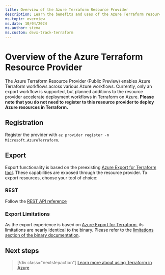 ```yaml
---
title: Overview of the Azure Terraform Resource Provider
description: Learn the benefits and uses of the Azure Terraform resource provider
ms.topic: overview
ms.date: 10/04/2024
ms.author: stema
ms.custom: devx-track-terraform
---
```


# Overview of the Azure Terraform Resource Provider

The Azure Terraform Resource Provider (Public Preview) enables Azure Terraform workflows across various Azure workflows. Currently, only an export workflow is supported, but planned additions to the resource provider accelerate deployment workflows in Terraform on Azure. **Please note that you do not need to register to this resource provider to deploy Azure resources in Terraform.**

## Registration
Register the provider with `az provider register -n Microsoft.AzureTerraform`.

## Export
Export functionality is based on the preexisting [Azure Export for Terraform tool](../azure-export-for-terraform/export-terraform-overview.md). These capabilities are exposed through the resource provider. To export resources, choose your tool of choice:

### REST
Follow the [REST API reference](/rest/api/)

### Export Limitations
As the export experience is based on [Azure Export for Terraform](../azure-export-for-terraform/export-terraform-overview.md), its limitations are nearly identical to the binary. Please refer to the [limitations section of the binary documentation](../azure-export-for-terraform/export-terraform-concepts.md).

## Next steps

> [!div class="nextstepaction"] 
> [Learn more about using Terraform in Azure](/azure/terraform)
